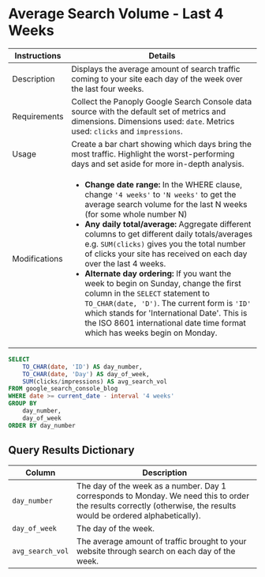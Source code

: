 # Average Search Volume - Last 4 Weeks

Instructions | Details
---|---
Description | Displays the average amount of search traffic coming to your site each day of the week over the last four weeks.
Requirements | Collect the Panoply Google Search Console data source with the default set of metrics and dimensions. Dimensions used: `date`. Metrics used: `clicks` and `impressions`.
Usage | Create a bar chart showing which days bring the most traffic. Highlight the worst-performing days and set aside for more in-depth analysis.
Modifications | <ul> <li><b>Change date range:</b> In the WHERE clause, change `'4 weeks'` to `'N weeks'` to get the average search volume for the last N weeks (for some whole number N)</li><li><b>Any daily total/average:</b> Aggregate different columns to get different daily totals/averages e.g. `SUM(clicks)` gives you the total number of clicks your site has received on each day over the last 4 weeks.</li><li><b>Alternate day ordering: </b>If you want the week to begin on Sunday, change the first column in the `SELECT` statement to `TO_CHAR(date, 'D')`. The current form is `'ID'` which stands for 'International Date'. This is the ISO 8601 international date time format which has weeks begin on Monday.</li></ul>

```sql
SELECT 
    TO_CHAR(date, 'ID') AS day_number,
    TO_CHAR(date, 'Day') AS day_of_week,
    SUM(clicks/impressions) AS avg_search_vol
FROM google_search_console_blog 
WHERE date >= current_date - interval '4 weeks' 
GROUP BY 
	day_number,
	day_of_week
ORDER BY day_number
```

## Query Results Dictionary
Column | Description
---|---
`day_number`| The day of the week as a number. Day 1 corresponds to Monday. We need this to order the results correctly (otherwise, the results would be ordered alphabetically).
`day_of_week`| The day of the week.
`avg_search_vol`| The average amount of traffic brought to your website through search on each day of the week.
